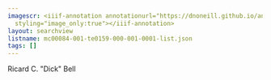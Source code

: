 ```yaml
---
imagescr: <iiif-annotation annotationurl="https://dnoneill.github.io/annotate/annotations/mc00084-001-te0159-000-001-0001-005.json"
  styling="image_only:true"></iiif-annotation>
layout: searchview
listname: mc00084-001-te0159-000-001-0001-list.json
tags: []
---
```

Ricard C. "Dick" Bell